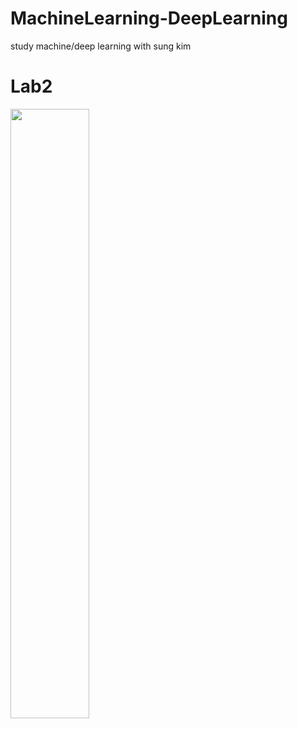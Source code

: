 # MachineLearning-DeepLearning
study machine/deep learning with sung kim




# Lab2

<div>
<img src="https://user-images.githubusercontent.com/62205797/88244059-70242380-cccd-11ea-8fdd-82dba7fb5cdf.png" width = "50%" height = "50%">
</div>
